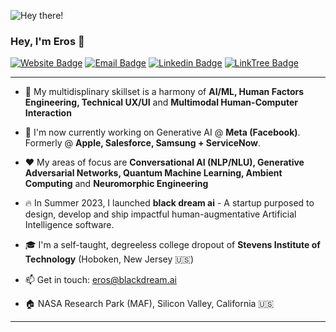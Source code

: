![Hey there!](https://media.tenor.com/acihnolEVYAAAAAC/goku-hi.gif)

 ### Hey, I'm Eros 👋
 
[![Website Badge](https://img.shields.io/badge/-Website-black?style=flat-square&logo=Website&logoColor=white&link=https://www.theotherEros.com/)](https://www.theotherEros.com/)
[![Email Badge](https://img.shields.io/badge/-Email-c14438?style=flat-square&logo=Gmail&logoColor=white&link=mailto:eros@theotherEros.com)](mailto:eros@theotherEros.com)
[![Linkedin Badge](https://img.shields.io/badge/-LinkedIn-blue?style=flat-square&logo=Linkedin&logoColor=white&link=https://www.linkedin.com/in/erosmarcello)](https://www.linkedin.com/in/erosmarcello/)
[![LinkTree Badge](https://img.shields.io/badge/Press-12100E?style=flat-square&logo=medium&logoColor=green&link=https://linktr.ee/erosmarcello/)](https://linktr.ee/erosmarcello/)

--- 

- 🧠 My multidisplinary skillset is a harmony of **AI/ML, Human Factors Engineering, Technical UX/UI** and **Multimodal Human-Computer Interaction**

- 🦾 I'm now currently working on Generative AI @ **Meta (Facebook)**. Formerly @ **Apple, Salesforce, Samsung + ServiceNow**. 

- ❤️ My areas of focus are **Conversational AI (NLP/NLU), Generative Adversarial Networks, Quantum Machine Learning, Ambient Computing** and **Neuromorphic Engineering**

- 🔥 In Summer 2023, I launched **black dream ai** - A startup purposed to design, develop and ship impactful human-augmentative Artificial Intelligence software.

- 🎓 I'm a self-taught, degreeless college dropout of **Stevens Institute of Technology** (Hoboken, New Jersey 🇺🇸)
    
- 📫 Get in touch: [eros@blackdream.ai](mailto:eros@blackdream.ai)
    
- 🏠 NASA Research Park (MAF), Silicon Valley, California 🇺🇸

---
